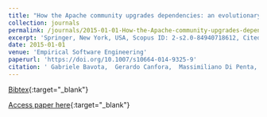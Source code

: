 ```yaml
---
title: "How the Apache community upgrades dependencies: an evolutionary study"
collection: journals
permalink: /journals/2015-01-01-How-the-Apache-community-upgrades-dependencies-an-evolutionary-study
excerpt: 'Springer, New York, USA, Scopus ID: 2-s2.0-84940718612, Cited by: 30'
date: 2015-01-01
venue: 'Empirical Software Engineering'
paperurl: 'https://doi.org/10.1007/s10664-014-9325-9'
citation: ' Gabriele Bavota,  Gerardo Canfora,  Massimiliano Di Penta,  Rocco Oliveto,  Sebastiano Panichella, &quot;How the Apache community upgrades dependencies: an evolutionary study.&quot; Empirical Software Engineering, 2015.'
---
```

[Bibtex](https://dblp.org/rec/bib/journals/ese/BavotaCPOP15){:target="_blank"}

[Access paper here](https://doi.org/10.1007/s10664-014-9325-9){:target="_blank"}
